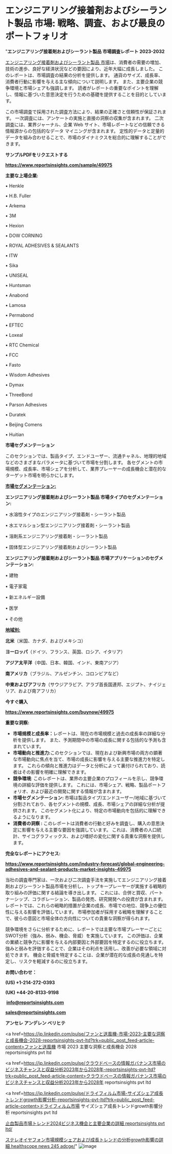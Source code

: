# エンジニアリング接着剤およびシーラント製品 市場: 戦略、調査、および最良のポートフォリオ

"<strong>エンジニアリング接着剤およびシーラント製品 市場調査レポート 2023-2032</strong>

<a href=https://www.reportsinsights.com/sample/49975>エンジニアリング接着剤およびシーラント製品 市場</a>は、消費者の需要の増加、技術の進歩、良好な経済状況などの要因により、近年大幅に成長しました。 このレポートは、市場調査の結果の分析を提供します。 通貨のサイズ、成長率、消費者行動に影響を与える主な傾向について説明します。 また、主要企業の競争環境と市場シェアも強調します。 読者がレポートの重要なポイントを理解し、情報に基づいた意思決定を行うための基礎を提供することを目的としています。

この市場調査で採用された調査方法により、結果の正確さと信頼性が保証されます。 一次調査には、アンケートの実施と直接の洞察の収集が含まれます。 二次調査には、業界ジャーナル、企業 Web サイト、市場レポートなどの信頼できる情報源からの包括的なデータ マイニングが含まれます。 定性的データと定量的データを組み合わせることで、市場のダイナミクスを総合的に理解することができます。

<strong><b>サンプルPDFをリクエストする</b></strong>

<a href=https://www.reportsinsights.com/sample/49975><strong><u>https://www.reportsinsights.com/sample/49975</u></strong></a>

<strong>主要な上場企業:</strong>

• Henkle

• H.B. Fuller

• Arkema

• 3M

• Hexion

• DOW CORNING

• ROYAL ADHESIVES & SEALANTS

• ITW

• Sika

• UNISEAL

• Huntsman

• Anabond

• Lamosa

• Permabond

• EFTEC

• Loxeal

• RTC Chemical

• FCC

• Fasto

• Wisdom Adhesives

• Dymax

• ThreeBond

• Parson Adhesives

• Duratek

• Beijing Comens

• Huitian

<strong>市場セグメンテーション</strong>

このセクションでは、製品タイプ、エンドユーザー、流通チャネル、地理的地域などのさまざまなパラメータに基づいて市場を分割します。 各セグメントの市場規模、成長率、市場シェアを分析して、業界プレーヤーの成長機会と潜在的なターゲット市場を明らかにします。

<strong><u>市場セグメンテーション</u></strong><strong><u>:</u></strong>

<strong>エンジニアリング接着剤およびシーラント製品 市場タイプのセグメンテーション:</strong>

• 水溶性タイプのエンジニアリング接着剤・シーラント製品

• 水エマルション型エンジニアリング接着剤・シーラント製品

• 溶剤系エンジニアリング接着剤・シーラント製品

• 固体型エンジニアリング接着剤およびシーラント製品

<strong>エンジニアリング接着剤およびシーラント製品 市場アプリケーションのセグメンテーション:</strong>

• 建物

• 電子家電

• 新エネルギー設備

• 医学

• その他

<strong><u>地域別</u></strong><strong><u>:</u></strong>

<strong>北米</strong>（米国、カナダ、およびメキシコ）

<strong>ヨーロッパ</strong>（ドイツ、フランス、英国、ロシア、イタリア）

<strong>アジア太平洋</strong>（中国、日本、韓国、インド、東南アジア）

<strong>南アメリカ</strong>（ブラジル、アルゼンチン、コロンビアなど）

<strong>中東およびアフリカ</strong>（サウジアラビア、アラブ首長国連邦、エジプト、ナイジェリア、および南アフリカ）

<strong>今すぐ購入</strong>

<a href=https://www.reportsinsights.com/buynow/49975><strong><u>https://www.reportsinsights.com/buynow/49975</u></strong></a>

<strong>重要な洞察:</strong>
<ul>
  <li><strong>市場規模と成長率：</strong>レポートは、現在の市場規模と過去の成長率の詳細な分析を提供します。 また、予測期間中の市場の成長に関する包括的な予測も含まれています。</li>
  <li><strong>市場動向と推進力:</strong>このセクションでは、現在および新興市場の両方の顕著な市場動向に焦点を当て、市場の成長に影響を与える主要な推進力を特定します。 これらの傾向と推進力はデータと分析によって裏付けられており、読者はその影響を明確に理解できます。</li>
  <li><strong>競争環境</strong>: このレポートは、業界の主要企業のプロフィールを示し、競争環境の詳細な評価を提供します。 これには、市場シェア、戦略、製品ポートフォリオ、および最近の開発に関する情報が含まれます。</li>
  <li><strong>市場セグメンテーション: </strong>市場は製品タイプ/エンドユーザー/地域に基づいて分割されており、各セグメントの規模、成長、市場シェアの詳細な分析が提供されます。 このセグメント化により、特定の市場動向を包括的に理解できるようになります。</li>
  <li><strong>消費者の洞察 : </strong>このレポートは消費者の行動と好みを調査し、購入の意思決定に影響を与える主要な要因を強調しています。 これは、消費者の人口統計、サイコグラフィックス、および嗜好の変化に関する貴重な洞察を提供します。</li>
</ul>
<strong>完全なレポートにアクセス:</strong>

<a href=https://www.reportsinsights.com/industry-forecast/global-engineering-adhesives-and-sealant-products-market-insights-49975><strong><u><b>https://www.reportsinsights.com/industry-forecast/global-engineering-adhesives-and-sealant-products-market-insights-49975</b></u></strong></a>

当社の調査専門家は、一次および二次調査手法を実施してエンジニアリング接着剤およびシーラント製品市場を分析し、トップキープレーヤーが実施する戦略的取り組みの評価に関する結論を導き出します。 これには、合併と買収、パートナーシップ、コラボレーション、製品の発売、研究開発への投資が含まれます。 レポートでは、これらの戦略的措置が企業の成長、市場での地位、競争上の優位性に与える影響を評価しています。 市場参加者が採用する戦略を理解することで、彼らの意図と市場全体の方向性についての貴重な洞察が得られます。

競争環境をさらに分析するために、レポートでは主要な市場プレーヤーごとにSWOT分析（強み、弱み、機会、脅威）を実施しています。 この評価は、企業の業績と競争力に影響を与える内部要因と外部要因を特定するのに役立ちます。 強みと弱みを評価することで、企業はその利点を活用し、改善が必要な領域に対処できます。 機会と脅威を特定することは、企業が潜在的な成長の見通しを特定し、リスクを軽減するのに役立ちます。

<strong>お問い合わせ：</strong>

<strong>(US) +1-214-272-0393</strong>

<strong>(UK) +44-20-8133-9198</strong>

<strong> </strong><a href=info@reportsinsights.com><strong><u>info@reportsinsights.com</u></strong></a>

<a href=sales@reportsinsights.com><strong><u>sales@reportsinsights.com</u></strong></a>

<strong>アンセレ アンデレン ベリヒテ</strong>

<a href=https://jp.linkedin.com/pulse/ファンと送風機-市場-2023-主要な洞察と成長機会-2028-reportsinsights-pvt-ltd?trk=public_post_feed-article-content>ファンと送風機 市場 2023 主要な洞察と成長機会 2028 reportsinsights pvt ltd</a>

<a href=https://jp.linkedin.com/pulse/クラウドベースの情報ガバナンス市場のビジネスチャンスと収益分析2023年から2028年-reportsinsights-pvt-ltd?trk=public_post_feed-article-content>クラウドベースの情報ガバナンス市場のビジネスチャンスと収益分析2023年から2028年 reportsinsights pvt ltd</a>

<a href=https://jp.linkedin.com/pulse/ドライフィルム市場-サイズシェア成長トレンドgrowth影響分析-reportsinsights-pvt-ltd?trk=public_post_feed-article-content>ドライフィルム市場 サイズシェア成長トレンドgrowth影響分析 reportsinsights pvt ltd</a>

<a href=https://www.linkedin.com/pulse/止血製品市場トレンド2024ビジネス機会と主要企業の詳細-reportsinsights-pvt-ltd/>止血製品市場トレンド2024ビジネス機会と主要企業の詳細 reportsinsights pvt ltd/</a>

<a href=https://www.linkedin.com/pulse/ステレオイヤフォン市場規模シェアおよび成長トレンドの分析growth影響の詳細-healthscope-news-245-adcge/>ステレオイヤフォン市場規模シェアおよび成長トレンドの分析growth影響の詳細 healthscope news 245 adcge/</a>"
![image](https://github.com/gayatrid12/RItrends/assets/158473851/02d24e2a-5d22-4efe-a036-0ec4dd9a57a5)
